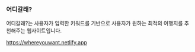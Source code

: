 ### 어디갈래?

어디갈래?는 사용자가 입력한 키워드를 기반으로 사용자가 원하는 최적의 여행지를 추천해주는 웹사이트입니다.

https://whereyouwant.netlify.app
